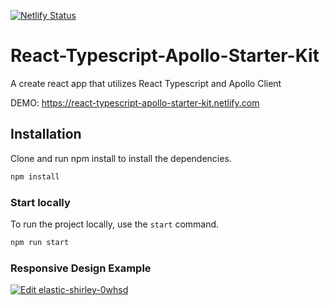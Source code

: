 [![Netlify Status](https://api.netlify.com/api/v1/badges/27886909-d8ff-4861-af94-9be35f0b015b/deploy-status)](https://app.netlify.com/sites/react-typescript-apollo-starter-kit/deploys)
# React-Typescript-Apollo-Starter-Kit
A create react app that utilizes React Typescript and Apollo Client

DEMO: https://react-typescript-apollo-starter-kit.netlify.com

## Installation

Clone and run npm install to install the dependencies.

```bash
npm install
```

### Start locally

To run the project locally, use the `start` command.

```bash
npm run start
```
### Responsive Design Example

[![Edit elastic-shirley-0whsd](https://codesandbox.io/static/img/play-codesandbox.svg)](https://codesandbox.io/s/react-typescript-apollo-starter-kit-d89kr)
